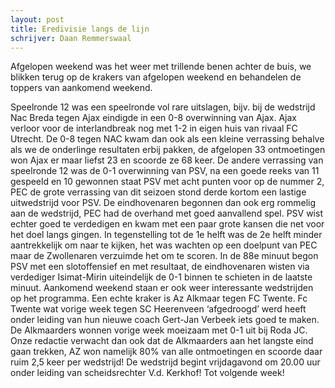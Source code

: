 ```yaml
---
layout: post
title: Eredivisie langs de lijn
schrijver: Daan Remmerswaal
---
```

Afgelopen weekend was het weer met trillende benen achter de buis, we blikken terug op de krakers van afgelopen weekend en behandelen de toppers van aankomend weekend. 

Speelronde 12 was een speelronde vol rare uitslagen, bijv. bij de wedstrijd Nac Breda tegen Ajax eindigde in een 0-8 overwinning van Ajax. Ajax verloor voor de interlandbreak nog met 1-2 in eigen huis van rivaal FC Utrecht. De 0-8 tegen NAC kwam dan ook als een kleine verrassing behalve als we de onderlinge resultaten erbij pakken, de afgelopen 33 ontmoetingen won Ajax er maar liefst 23 en scoorde ze 68 keer. 
De andere verrassing van speelronde 12 was de 0-1 overwinning van PSV, na een goede reeks van 11 gespeeld en 10 gewonnen staat PSV met acht punten voor op de nummer 2, PEC de grote verrassing van dit seizoen stond derde kortom een lastige uitwedstrijd voor PSV. De eindhovenaren begonnen dan ook erg rommelig aan de wedstrijd, PEC had de overhand met goed aanvallend spel. PSV wist echter goed te verdedigen en kwam met een paar grote kansen die net voor het doel langs gingen. In tegenstelling tot de 1e helft was de 2e helft minder aantrekkelijk om naar te kijken, het was wachten op een doelpunt van PEC maar de Zwollenaren verzuimde het om te scoren. In de 88e minuut begon PSV met een slotoffensief en met resultaat, de eindhovenaren wisten via verdediger Isimat-Mirin uiteindelijk de 0-1 binnen te schieten in de laatste minuut. 
Aankomend weekend staan er ook weer interessante wedstrijden op het programma. Een echte kraker is Az Alkmaar tegen FC Twente. Fc Twente wat vorige week tegen SC Heerenveen ‘afgedroogd’ werd heeft onder leiding van hun nieuwe coach Gert-Jan Verbeek iets goed te maken. De Alkmaarders wonnen vorige week moeizaam met 0-1 uit bij Roda JC. Onze redactie verwacht dan ook dat de Alkmaarders aan het langste eind gaan trekken, AZ won namelijk 80% van alle ontmoetingen en scoorde daar ruim 2,5 keer per wedstrijd! De wedstrijd begint vrijdagavond om 20.00 uur onder leiding van scheidsrechter V.d. Kerkhof! 
Tot volgende week!
